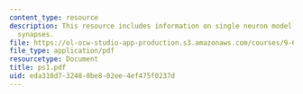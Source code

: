 ```yaml
---
content_type: resource
description: This resource includes information on single neuron model,and  modeling
  synapses.
file: https://ol-ocw-studio-app-production.s3.amazonaws.com/courses/9-641j-introduction-to-neural-networks-spring-2005/eda310d732480be802ee4ef475f0237d_ps1.pdf
file_type: application/pdf
resourcetype: Document
title: ps1.pdf
uid: eda310d7-3248-0be8-02ee-4ef475f0237d
---
```

